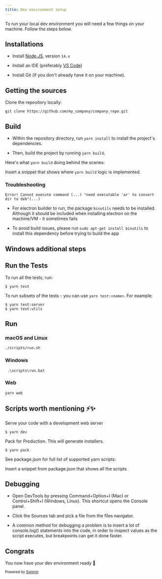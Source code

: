 ```yaml
---
title: Dev environment setup
---
```

To run your local dev environment you will need a few things on your machine. Follow the steps below.

## Installations

- Install [Node JS](https://nodejs.org/en/download/), version `14.x`

- Install an IDE (preferably [VS Code](https://code.visualstudio.com/))

- Install Git (if you don't already have it on your machine).

## Getting the sources

Clone the repository locally:

```
git clone https://github.com/my_company/company_repo.git
```

## Build

- Within the repository directory, run `yarn install` to install the project's dependencies.

- Then, build the project by running `yarn build`.

Here's what `yarn build` doing behind the scenes:

<SwmSnippetPlaceholder>

Insert a snippet that shows where `yarn build` logic is implemented.

</SwmSnippetPlaceholder>

### Troubleshooting

```
Error! Cannot execute command (...) "need executable 'ar' to convert dir to deb"(...)
```

- For electron builder to run, the package `binutils` needs to be installed. Although it should be included when installing electron on the machine/VM - it sometimes fails

- To avoid build issues, please run `sudo apt-get install binutils` to install this dependency before trying to build the app

## Windows additional steps

## Run the Tests

To run all the tests, run:

```
$ yarn test
```

To run subsets of the tests - you can use `yarn test:<name>`. For example:

```
$ yarn test:server
$ yarn test:utils
```

## Run

### macOS and Linux

```
./scripts/run.sh
```

### Windows

```
 .\scripts\run.bat
```

### Web

```
yarn web
```

## Scripts worth mentioning ⚡️✨

Serve your code with a development web server

```
$ yarn dev
```

Pack for Production. This will generate installers.

```
$ yarn pack
```

See package.json for full list of supported yarn scripts:

<SwmSnippetPlaceholder>

Insert a snippet from package.json that shows all the scripts

</SwmSnippetPlaceholder>

## Debugging

- Open DevTools by pressing Command+Option+I (Mac) or Control+Shift+I (Windows, Linux). This shortcut opens the Console panel.

- Click the Sources tab and pick a file from the files navigator.

- A common method for debugging a problem is to insert a lot of console.log() statements into the code, in order to inspect values as the script executes, but breakpoints can get it done faster.

## Congrats

You now have your dev environment ready 🎉

<SwmMeta repo-id="Z2l0aHViJTNBJTNBZWNvbW0lM0ElM0Ftb3NoaWtzd2ltbQ==" repo-name="ecomm"><sup>Powered by [Swimm](https://swimm-web-app--swmdv3-develop-staging-a696gm5o.web.app/)</sup></SwmMeta>
